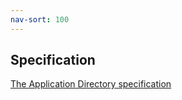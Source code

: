 ```yaml
---
nav-sort: 100
---
```



## Specification ##
[The Application Directory specification](appd-specification.html)